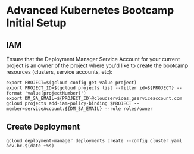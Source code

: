 # Advanced Kubernetes Bootcamp Initial Setup

## IAM

Ensure that the Deployment Manager Service Account
for your current project is an owner of the project where you'd like to create
the bootcamp resources (clusters, service accounts, etc):

    export PROJECT=$(gcloud config get-value project)
    export PROJECT_ID=$(gcloud projects list --filter id=${PROJECT} --format 'value(projectNumber)')
    export DM_SA_EMAIL=${PROJECT_ID}@cloudservices.gserviceaccount.com
    gcloud projects add-iam-policy-binding $PROJECT --member=serviceAccount:${DM_SA_EMAIL} --role roles/owner

## Create Deployment

    gcloud deployment-manager deployments create --config cluster.yaml adv-bc-$(date +%s)
